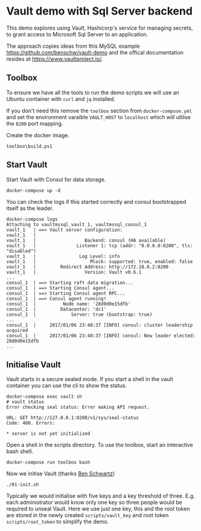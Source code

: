 # Vault demo with Sql Server backend

This demo explores using Vault, Hashicorp's service for managing secrets, to grant access to Microsoft Sql Server to an application.

The approach copies ideas from this MySQL example https://github.com/benschw/vault-demo and the offical documentation resides at https://www.vaultproject.io/.

## Toolbox

To ensure we have all the tools to run the demo scripts we will use an Ubuntu container with `curl` and `jq` installed. 

If you don't need this remove the `toolbox` section from `docker-compose.yml` and set the environment varaible `VAULT_HOST` to `localhost` which will utilise the `8200` port mapping.

Create the docker image.

```
toolbox\build.ps1
```

## Start Vault

Start Vault with Consul for data storage.

```
docker-compose up -d
```

You can check the logs if this started correctly and consul bootstrapped itself as the leader.

```
docker-compose logs
Attaching to vaultmssql_vault_1, vaultmssql_consul_1
vault_1   | ==> Vault server configuration:
vault_1   |
vault_1   |                  Backend: consul (HA available)
vault_1   |               Listener 1: tcp (addr: "0.0.0.0:8200", tls: "disabled")
vault_1   |                Log Level: info
vault_1   |                    Mlock: supported: true, enabled: false
vault_1   |         Redirect Address: http://172.18.0.2:8200
vault_1   |                  Version: Vault v0.6.1
...
consul_1  | ==> Starting raft data migration...
consul_1  | ==> Starting Consul agent...
consul_1  | ==> Starting Consul agent RPC...
consul_1  | ==> Consul agent running!
consul_1  |          Node name: '28d0d0e15dfb'
consul_1  |         Datacenter: 'dc1'
consul_1  |             Server: true (bootstrap: true)
...
consul_1  |     2017/01/06 23:48:37 [INFO] consul: cluster leadership acquired
consul_1  |     2017/01/06 23:48:37 [INFO] consul: New leader elected: 28d0d0e15dfb
...
```


## Initialise Vault

Vault starts in a secure sealed mode. If you start a shell in the vault container you can use the cli to show the status.

```
docker-compose exec vault sh
# vault status
Error checking seal status: Error making API request.

URL: GET http://127.0.0.1:8200/v1/sys/seal-status
Code: 400. Errors:

* server is not yet initialized
```

Open a shell in the scripts directory. To use the toolbox, start an interactive bash shell.

```
docker-compose run toolbox bash
```

Now we initise Vault (thanks [Ben Schwartz](https://github.com/benschw))

```
./01-init.sh
```

Typically we would initialise with five keys and a key threshold of three. E.g. each administrator would know only one key so three people would be required to unseal Vault.
Here we use just one key, this and the root token are stored in the newly created `scripts/vault_key` and root token `scripts/root_token` to simplify the demo.
